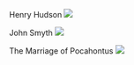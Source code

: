 Henry Hudson
<img src = "https://upload.wikimedia.org/wikipedia/commons/thumb/5/58/Last_Voyage_Of_Henry_Hudson.jpg/170px-Last_Voyage_Of_Henry_Hudson.jpg">

John Smyth
<img src = https://upload.wikimedia.org/wikipedia/en/thumb/3/3a/Baptism_logo.jpg/150px-Baptism_logo.jpg>

The Marriage of Pocahontus
<img src = https://upload.wikimedia.org/wikipedia/commons/thumb/0/01/Sedgeford_portrait.jpg/170px-Sedgeford_portrait.jpg>

